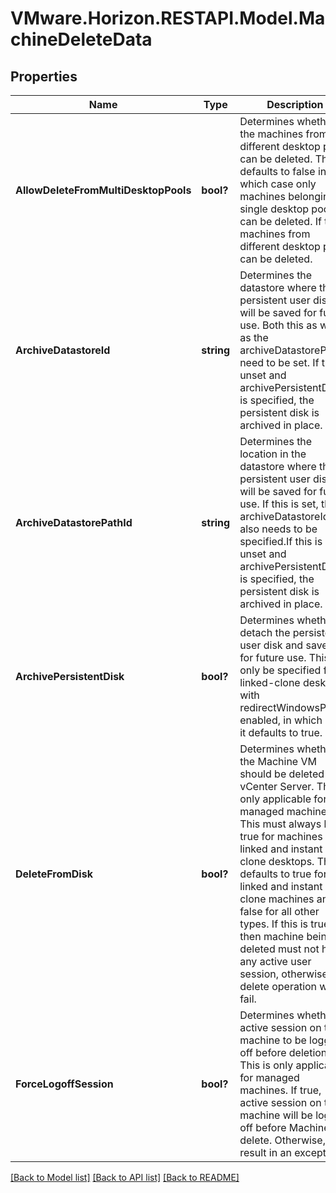 # VMware.Horizon.RESTAPI.Model.MachineDeleteData
## Properties

Name | Type | Description | Notes
------------ | ------------- | ------------- | -------------
**AllowDeleteFromMultiDesktopPools** | **bool?** | Determines whether the machines from different desktop pools can be deleted. This defaults to false in which case only machines belonging to single desktop pool can be deleted. If true, machines from different desktop pools can be deleted. | [optional] 
**ArchiveDatastoreId** | **string** | Determines the datastore where the persistent user disk will be saved for future use. Both this as well as the archiveDatastorePathId need to be set. If this is unset and archivePersistentDisk is specified, the persistent disk is archived in place. | [optional] 
**ArchiveDatastorePathId** | **string** | Determines the location in the datastore where the persistent user disk will be saved for future use. If this is set, then archiveDatastoreId also needs to be specified.If this is unset and archivePersistentDisk is specified, the persistent disk is archived in place. | [optional] 
**ArchivePersistentDisk** | **bool?** | Determines whether to detach the persistent user disk and save it for future use. This can only be specified for linked-clone desktops with redirectWindowsProfile enabled, in which case it defaults to true.  | [optional] 
**DeleteFromDisk** | **bool?** | Determines whether the Machine VM should be deleted from vCenter Server. This is only applicable for managed machines. This must always be true for machines in linked and instant clone desktops. This defaults to true for linked and instant clone machines and false for all other types. If this is true, then machine being deleted must not have any active user session, otherwise delete operation would fail. | [optional] 
**ForceLogoffSession** | **bool?** | Determines whether active session on the machine to be logged off before deletion. This is only applicable for managed machines. If true, active session on the machine will be logged off before Machine delete. Otherwise,it will result in an exception.  | [optional] 

[[Back to Model list]](../README.md#documentation-for-models) [[Back to API list]](../README.md#documentation-for-api-endpoints) [[Back to README]](../README.md)

